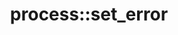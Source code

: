 ---
layout: method
title: process::set_error
tags: [library]
full-name: process::set_error
pure-name: set_error
declaration: 
description: This optional method is called if either on calling `await` or `yield` an exception was thrown. The pointer of the caught exception is passed. In case that the process does not provide this method, `close`is called instead of.
entities:
  - kind: methods
    list:
      - name: process::set_error
        pure-name: set_error
        declaration: void set_error(std::exception_ptr)
        description: This optional method is called
  - kind: parameters
  - kind: result
---
